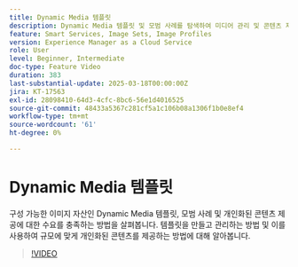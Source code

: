 ```yaml
---
title: Dynamic Media 템플릿
description: Dynamic Media 템플릿 및 모범 사례를 탐색하여 미디어 관리 및 콘텐츠 제공을 최적화하여 성능을 향상시킵니다.
feature: Smart Services, Image Sets, Image Profiles
version: Experience Manager as a Cloud Service
role: User
level: Beginner, Intermediate
doc-type: Feature Video
duration: 383
last-substantial-update: 2025-03-18T00:00:00Z
jira: KT-17563
exl-id: 28098410-64d3-4cfc-8bc6-56e1d4016525
source-git-commit: 48433a5367c281cf5a1c106b08a1306f1b0e8ef4
workflow-type: tm+mt
source-wordcount: '61'
ht-degree: 0%

---
```


# Dynamic Media 템플릿

구성 가능한 이미지 자산인 Dynamic Media 템플릿, 모범 사례 및 개인화된 콘텐츠 제공에 대한 수요를 충족하는 방법을 살펴봅니다. 템플릿을 만들고 관리하는 방법 및 이를 사용하여 규모에 맞게 개인화된 콘텐츠를 제공하는 방법에 대해 알아봅니다.

>[!VIDEO](https://video.tv.adobe.com/v/3451727/?learn=on&enablevpops)

